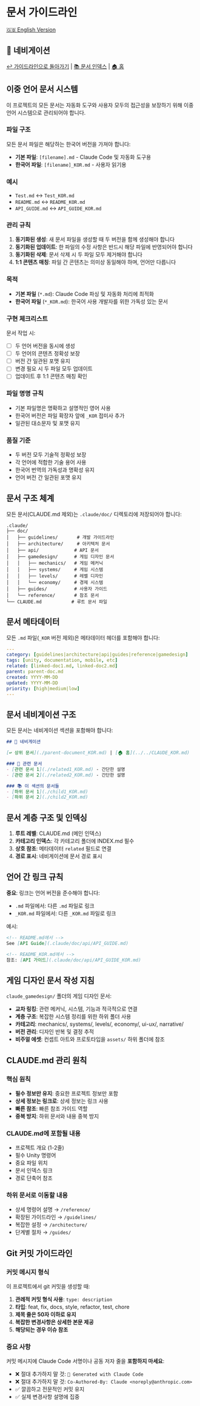 # 문서 가이드라인

[🇬🇧 English Version](./DOCUMENTATION_GUIDELINES.md)

## 📍 네비게이션

[↩️ 가이드라인으로 돌아가기](./INDEX_KOR.md) | [📚 문서 인덱스](../INDEX_KOR.md) | [🏠 홈](../../../CLAUDE_KOR.md)

## 이중 언어 문서 시스템

이 프로젝트의 모든 문서는 자동화 도구와 사용자 모두의 접근성을 보장하기 위해 이중 언어 시스템으로 관리되어야 합니다.

### 파일 구조

모든 문서 파일은 해당하는 한국어 버전을 가져야 합니다:
- **기본 파일**: `[filename].md` - Claude Code 및 자동화 도구용
- **한국어 파일**: `[filename]_KOR.md` - 사용자 읽기용

### 예시
- `Test.md` ↔ `Test_KOR.md`
- `README.md` ↔ `README_KOR.md`
- `API_GUIDE.md` ↔ `API_GUIDE_KOR.md`

### 관리 규칙

1. **동기화된 생성**: 새 문서 파일을 생성할 때 두 버전을 함께 생성해야 합니다
2. **동기화된 업데이트**: 한 파일의 수정 사항은 반드시 해당 파일에 반영되어야 합니다
3. **동기화된 삭제**: 문서 삭제 시 두 파일 모두 제거해야 합니다
4. **1:1 콘텐츠 매칭**: 파일 간 콘텐츠는 의미상 동일해야 하며, 언어만 다릅니다

### 목적

- **기본 파일** (`*.md`): Claude Code 파싱 및 자동화 처리에 최적화
- **한국어 파일** (`*_KOR.md`): 한국어 사용 개발자를 위한 가독성 있는 문서

### 구현 체크리스트

문서 작업 시:
- [ ] 두 언어 버전을 동시에 생성
- [ ] 두 언어의 콘텐츠 정확성 보장
- [ ] 버전 간 일관된 포맷 유지
- [ ] 변경 필요 시 두 파일 모두 업데이트
- [ ] 업데이트 후 1:1 콘텐츠 매칭 확인

### 파일 명명 규칙

- 기본 파일명은 명확하고 설명적인 영어 사용
- 한국어 버전은 파일 확장자 앞에 `_KOR` 접미사 추가
- 일관된 대소문자 및 포맷 유지

### 품질 기준

- 두 버전 모두 기술적 정확성 보장
- 각 언어에 적합한 기술 용어 사용
- 한국어 번역의 가독성과 명확성 유지
- 언어 버전 간 일관된 포맷 유지

## 문서 구조 체계

모든 문서(CLAUDE.md 제외)는 `.claude/doc/` 디렉토리에 저장되어야 합니다:

```
.claude/
├── doc/
│   ├── guidelines/       # 개발 가이드라인
│   ├── architecture/     # 아키텍처 문서
│   ├── api/             # API 문서
│   ├── gamedesign/      # 게임 디자인 문서
│   │   ├── mechanics/   # 게임 메커닉
│   │   ├── systems/     # 게임 시스템
│   │   ├── levels/      # 레벨 디자인
│   │   └── economy/     # 경제 시스템
│   ├── guides/          # 사용자 가이드
│   └── reference/       # 참조 문서
└── CLAUDE.md           # 루트 문서 파일
```

## 문서 메타데이터

모든 `.md` 파일(`_KOR` 버전 제외)은 메타데이터 헤더를 포함해야 합니다:

```yaml
---
category: [guidelines|architecture|api|guides|reference|gamedesign]
tags: [unity, documentation, mobile, etc]
related: [linked-doc1.md, linked-doc2.md]
parent: parent-doc.md
created: YYYY-MM-DD
updated: YYYY-MM-DD
priority: [high|medium|low]
---
```

## 문서 네비게이션 구조

모든 문서는 네비게이션 섹션을 포함해야 합니다:

```markdown
## 📍 네비게이션

[↩️ 상위 문서](./parent-document_KOR.md) | [🏠 홈](../../CLAUDE_KOR.md)

### 🔗 관련 문서
- [관련 문서 1](./related1_KOR.md) - 간단한 설명
- [관련 문서 2](./related2_KOR.md) - 간단한 설명

### 📚 이 섹션의 문서들
- [하위 문서 1](./child1_KOR.md)
- [하위 문서 2](./child2_KOR.md)
```

## 문서 계층 구조 및 인덱싱

1. **루트 레벨**: CLAUDE.md (메인 인덱스)
2. **카테고리 인덱스**: 각 카테고리 폴더에 INDEX.md 필수
3. **상호 참조**: 메타데이터 `related` 필드로 연결
4. **경로 표시**: 네비게이션에 문서 경로 표시

## 언어 간 링크 규칙

**중요**: 링크는 언어 버전을 준수해야 합니다:
- `.md` 파일에서: 다른 `.md` 파일로 링크
- `_KOR.md` 파일에서: 다른 `_KOR.md` 파일로 링크

예시:
```markdown
<!-- README.md에서 -->
See [API Guide](.claude/doc/api/API_GUIDE.md)

<!-- README_KOR.md에서 -->
참조: [API 가이드](.claude/doc/api/API_GUIDE_KOR.md)
```

## 게임 디자인 문서 작성 지침

`claude_gamedesign/` 폴더의 게임 디자인 문서:
- **교차 링킹**: 관련 메커닉, 시스템, 기능과 적극적으로 연결
- **계층 구조**: 복잡한 시스템 정리를 위한 하위 폴더 사용
- **카테고리**: mechanics/, systems/, levels/, economy/, ui-ux/, narrative/
- **버전 관리**: 디자인 반복 및 결정 추적
- **비주얼 에셋**: 컨셉트 아트와 프로토타입을 `assets/` 하위 폴더에 참조

## CLAUDE.md 관리 원칙

### 핵심 원칙
- **필수 정보만 유지**: 중요한 프로젝트 정보만 포함
- **상세 정보는 링크로**: 상세 정보는 링크 사용
- **빠른 참조**: 빠른 참조 가이드 역할
- **중복 방지**: 하위 문서와 내용 중복 방지

### CLAUDE.md에 포함될 내용
- 프로젝트 개요 (1-2줄)
- 필수 Unity 명령어
- 중요 파일 위치
- 문서 인덱스 링크
- 경로 단축어 참조

### 하위 문서로 이동할 내용
- 상세 명령어 설명 → `/reference/`
- 확장된 가이드라인 → `/guidelines/`
- 복잡한 설정 → `/architecture/`
- 단계별 절차 → `/guides/`

## Git 커밋 가이드라인

### 커밋 메시지 형식
이 프로젝트에서 git 커밋을 생성할 때:

1. **관례적 커밋 형식 사용**: `type: description`
2. **타입**: feat, fix, docs, style, refactor, test, chore
3. **제목 줄은 50자 이하로 유지**
4. **복잡한 변경사항은 상세한 본문 제공**
5. **해당되는 경우 이슈 참조**

### 중요 사항
커밋 메시지에 Claude Code 서명이나 공동 저자 줄을 **포함하지 마세요**:
- ❌ 절대 추가하지 말 것: `🤖 Generated with Claude Code`
- ❌ 절대 추가하지 말 것: `Co-Authored-By: Claude <noreply@anthropic.com>`
- ✅ 깔끔하고 전문적인 커밋 유지
- ✅ 실제 변경사항 설명에 집중